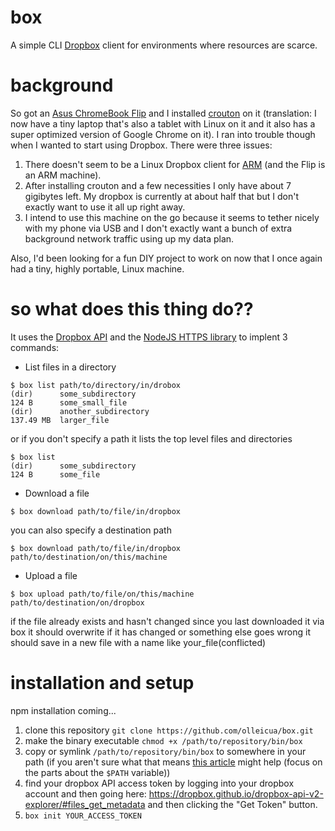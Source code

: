 box
====

A simple CLI [Dropbox](https://www.dropbox.com) client for environments where resources are scarce.

background
====

So got an [Asus ChromeBook Flip](https://www.asus.com/us/Notebooks/ASUS_Chromebook_Flip_C100PA/) and I installed [crouton](https://github.com/dnschneid/crouton) on it (translation: I now have a tiny laptop that's also a tablet with Linux on it and it also has a super optimized version of Google Chrome on it). I ran into trouble though when I wanted to start using Dropbox. There were three issues:

1. There doesn't seem to be a Linux Dropbox client for [ARM](https://en.wikipedia.org/wiki/ARM_architecture) (and the Flip is an ARM machine).
2. After installing crouton and a few necessities I only have about 7 gigibytes left.  My dropbox is currently at about half that but I don't exactly want to use it all up right away.
3. I intend to use this machine on the go because it seems to tether nicely with my phone via USB and I don't exactly want a bunch of extra background network traffic using up my data plan.

Also, I'd been looking for a fun DIY project to work on now that I once again had a tiny, highly portable, Linux machine.

so what does this thing do??
====

It uses the [Dropbox API](https://www.dropbox.com/developers/documentation/http/documentation) and the [NodeJS HTTPS library](https://nodejs.org/api/https.html) to implent 3 commands:

- List files in a directory

```
$ box list path/to/directory/in/drobox
(dir)      some_subdirectory
124 B      some_small_file
(dir)      another_subdirectory
137.49 MB  larger_file
```

or if you don't specify a path it lists the top level files and directories

```
$ box list
(dir)      some_subdirectory
124 B      some_file
```

- Download a file

```
$ box download path/to/file/in/dropbox
```

you can also specify a destination path

```
$ box download path/to/file/in/dropbox path/to/destination/on/this/machine
```

- Upload a file

```
$ box upload path/to/file/on/this/machine path/to/destination/on/dropbox
```

if the file already exists and hasn't changed since you last downloaded it via box it should overwrite
if it has changed or something else goes wrong it should save in a new file with a name like your_file(conflicted)

installation and setup
====

npm installation coming...

1. clone this repository `git clone https://github.com/olleicua/box.git`
2. make the binary executable `chmod +x /path/to/repository/bin/box`
3. copy or symlink `/path/to/repository/bin/box` to somewhere in your path (if you aren't sure what that means [this article](https://wiki.archlinux.org/index.php/environment_variables) might help (focus on the parts about the `$PATH` variable))
4. find your dropbox API access token by logging into your dropbox account and then going here: https://dropbox.github.io/dropbox-api-v2-explorer/#files_get_metadata and then clicking the "Get Token" button.
5. `box init YOUR_ACCESS_TOKEN`

